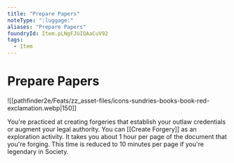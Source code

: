 ```yaml
---
title: "Prepare Papers"
noteType: ":luggage:"
aliases: "Prepare Papers"
foundryId: Item.pLNgFJUIQAaCuV92
tags:
  - Item
---
```


# Prepare Papers
![[pathfinder2e/Feats/zz_asset-files/icons-sundries-books-book-red-exclamation.webp|150]]

You're practiced at creating forgeries that establish your outlaw credentials or augment your legal authority. You can [[Create Forgery]] as an exploration activity. It takes you about 1 hour per page of the document that you're forging. This time is reduced to 10 minutes per page if you're legendary in Society.
